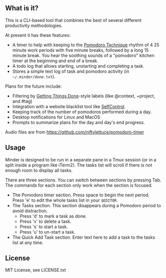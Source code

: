 ## What is it?

This is a CLI-based tool that combines the best of several different
productivity methodologies.

At present it has these features:

- A timer to help with keeping to the [Pomodoro
  Technique](http://pomodorotechnique.com/) rhythm of 4 25 minute work periods
  with five minute breaks, followed by a long 15 minute break. You hear the
  soothing sounds of a "pomodoro" kitchen timer at the beginning and end of a
  break.
- A todo log that allows starting, unstarting and completing a task.
- Stores a simple text log of task and pomodoro activity (in `~/.minder/done.txt`).

Plans for the future include:

- Filtering by [Getting Things Done](http://gettingthingsdone.com/)-style labels (like @context, +project, and #tag)
- Integration with a website blacklist tool like
  [SelfControl](https://github.com/SelfControlApp/selfcontrol/).
- Keeping track of the number of pomodoros performed during a day.
- Desktop notifications for Linux and MacOS
- Prompts to summarize plans for the day and day's end progress.

Audio files are from https://github.com/niftylettuce/pomodoro-timer

## Usage

Minder is designed to be run in a separate pane in a Tmux session (or in a split 
inside a program like iTerm2). The tasks list will scroll if there is not enough 
room to display all tasks.

There are three sections. You can switch between sections by pressing Tab. The
commands for each section only work when the section is focused.

- The Pomodoro timer section. Press space to begin the next period. Press 'e'
  to edit the whole tasks list in your `$EDITOR`.
- The Tasks section. This section disappears during a Pomodoro period to avoid
  distraction.
  - Press 'd' to mark a task as done.
  - Press 'x' to delete a task.
  - Press 's' to start a task.
  - Press 'u' to un-start a task.
- The Quick Add Task section. Enter text here to add a task to the tasks list
  at any time.

## License

MIT License, see LICENSE.txt

